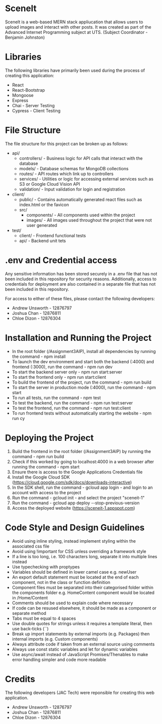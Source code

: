 # SceneIt
SceneIt is a web-based MERN stack appliucation that allows users to upload images and interact with other posts. 
It was created as part of the Advanced Internet Programming subject at UTS. (Subject Coordinator - Benjamin Johnston)

# Libraries
The following libraries have primarily been used during the process of creating this application:
* React
* React-Bootstrap 
* Mongoose
* Express
* Chai - Server Testing
* Cypress - Client Testing

# File Structure
The file structure for this project can be broken up as follows:
* api/
    * controllers/ - Business logic for API calls that interact with the database
    * models/ - Database schemas for MongoDB collections
    * routes/ - API routes which link up to controllers
    * services/ - Utilities or logic for accessing external services such as S3 or Google Cloud Vision API
    * validation/ - Input validation for login and registration
* client/
    * public/ - Contains automatically generated react files such as index.html or the favicon
    * src/
        * components/ - All components used within the project
        * images/ - All images used throughout the project that were not user generated
* test/
    * client/ - Frontend functional tests
    * api/ - Backend unit tets

# .env and Credential access
Any sensitive information has been stored securely in a .env file that has not been included in this repository for security reasons. 
Additionally, access to credentials for deployment are also contained in a separate file that has not been included in this repository.

For access to either of these files, please contact the following developers:
* Andrew Unsworth - 12876797
* Joshua Chan - 12876811
* Chloe Dizon - 12876304

# Installation and Running the Project
* In the root folder (/Assignment3AIP), install all dependencies by running the command - npm install
* To launch the dev environment and start both the backend (:4000) and frontend (:3000), run the command - npm run dev
* To start the backend server only - npm run start:server
* To start the frontend only - npm run start:client
* To build the frontend of the project, run the command - npm run build
* To start the server in production mode (:4000), run the command - npm start
* To run all tests, run the command - npm test
* To test the backend, run the command - npm run test:server
* To test the frontend, run the command - npm run test:client
* To run frontend tests without automatically starting the website - npm run cy

# Deploying the Project
1. Build the frontend in the root folder (/Assignment3AIP) by running the command - npm run build
2. Check if this worked by going to localhost:4000 in a web browser after running the command - npm start
3. Ensure there is access to the Google Applications Credentials file
4. Install the Google Cloud SDK (https://cloud.google.com/sdk/docs/downloads-interactive)
5. In the SDK shell, run the command - gcloud app login - and login to an account with access to the project
6. Run the command - gcloud init - and select the project "sceneit-1"
7. Run the command - gcloud app deploy --stop-previous-version
8. Access the deployed website (https://sceneit-1.appspot.com)

# Code Style and Design Guidelines
* Avoid using inline styling, instead implement styling within the associated css file
* Avoid using !important for CSS unless overriding a framework style
* If a line is too long, i.e. 100 characters long, separate it into multiple lines instead
* Use typechecking with proptypes
* Variables should be defined in lower camel case e.g. newUser
* An export default statement must be located at the end of each component, not in the class or function definition
* Component files must be separated into their categorised folder within the components folder 
    e.g. HomeContent component would be located in /Home/Content
* Comments should be used to explain code where necessary
* If code can be resused elsewhere, it should be made as a component or separate method
* Tabs must be equal to 4 spaces
* Use double quotes for strings unless it requires a template literal, then use back-ticks (``)
* Break up import statements by external imports (e.g. Packages) then internal imports (e.g. Custom components)
* Always attribute code if taken from an external source using comments
* Always use const static variables and let for dynamic variables
* Use async/await instead of JavaScript Promises/Thenables to make error handling simpler and code more readable

# Credits
The following developers (JAC Tech) were reponsible for creating this web application.
* Andrew Unsworth - 12876797
* Joshua Chan - 12876811
* Chloe Dizon - 12876304